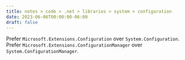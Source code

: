 ```yaml
---
title: notes > code > .net > libraries > system > configuration
date: 2023-06-06T00:00:00-06:00
draft: false
---
```


Prefer `Microsoft.Extensions.Configuration` over `System.Configuration`.  
Prefer `Microsoft.Extensions.ConfigurationManager` over `System.ConfigurationManager`.
